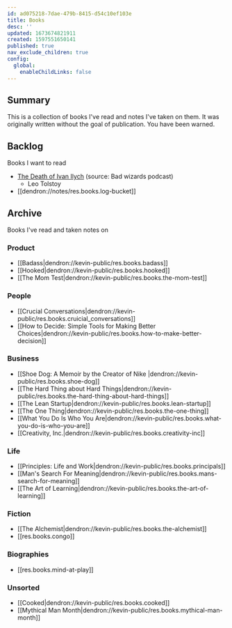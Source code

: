 ```yaml
---
id: ad075218-7dae-479b-8415-d54c10ef103e
title: Books
desc: ''
updated: 1673674821911
created: 1597551650141
published: true
nav_exclude_children: true
config:
  global:
    enableChildLinks: false
---
```


## Summary
This is a collection of books I've read and notes I've taken on them. It was originally written without the goal of publication.  You have been warned.

## Backlog
Books I want to read

- [The Death of Ivan Ilych](https://en.wikipedia.org/wiki/The_Death_of_Ivan_Ilyich) (source: Bad wizards podcast)
  - Leo Tolstoy
- [[dendron://notes/res.books.log-bucket]]

## Archive
Books I've read and taken notes on

### Product
- [[Badass|dendron://kevin-public/res.books.badass]]
- [[Hooked|dendron://kevin-public/res.books.hooked]]
- [[The Mom Test|dendron://kevin-public/res.books.the-mom-test]]

### People
- [[Crucial Conversations|dendron://kevin-public/res.books.cruicial_conversations]]
- [[How to Decide: Simple Tools for Making Better Choices|dendron://kevin-public/res.books.how-to-make-better-decision]]

### Business
- [[Shoe Dog: A Memoir by the Creator of Nike |dendron://kevin-public/res.books.shoe-dog]]
- [[The Hard Thing about Hard Things|dendron://kevin-public/res.books.the-hard-thing-about-hard-things]]
- [[The Lean Startup|dendron://kevin-public/res.books.lean-startup]]
- [[The One Thing|dendron://kevin-public/res.books.the-one-thing]]
- [[What You Do Is Who You Are|dendron://kevin-public/res.books.what-you-do-is-who-you-are]]
- [[Creativity, Inc.|dendron://kevin-public/res.books.creativity-inc]]

### Life
- [[Principles: Life and Work|dendron://kevin-public/res.books.principals]]
- [[Man's Search For Meaning|dendron://kevin-public/res.books.mans-search-for-meaning]]
- [[The Art of Learning|dendron://kevin-public/res.books.the-art-of-learning]]

### Fiction
- [[The Alchemist|dendron://kevin-public/res.books.the-alchemist]]
- [[res.books.congo]]

### Biographies
- [[res.books.mind-at-play]]

### Unsorted
- [[Cooked|dendron://kevin-public/res.books.cooked]]
- [[Mythical Man Month|dendron://kevin-public/res.books.mythical-man-month]]

<!-- - [[Every Grain of Rice|dendron://kevin-public/res.books.every-grain-of-rice]] -->